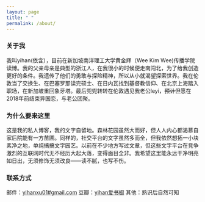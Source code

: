 ```yaml
---
layout: page
title: " "
permalink: /about/
---
```


### 关于我
我叫yihan(依含），目前在新加坡南洋理工大学黄金辉（Wee Kim Wee)传播学院读博。我的父亲母亲是典型的浙江人，在我很小的时候便走南闯北，为了给我创造更好的条件。我遗传了他们的勇敢与探险精神，所以从小就渴望探索世界。我在伦敦当了交换生、在巴塞罗那读完硕士、在日内瓦找到基督教信仰、在北京上海踏入职场，在新加坡重回象牙塔。最后兜兜转转在伦敦遇见我老公leyi，~~预计~~但愿在2018年前结束异国恋，与老公团聚。

### 为什么要来这里
这是我的私人博客，我的文字自留地。森林花园虽然大而好，但人人内心都渴慕自家后院能有一方苗圃。同样的，社交平台的文字虽然多而全，但我依然想拓一小块素净之地，单纯搞搞文字园艺。以前在不少地方写过文章，但这些文字平台在竞争激烈的互联网时代无不经历大起大落，变得面目全非。我希望这里能永远干净明亮如日出，无须修饰无须改良——读不腻，也写不伤。

### 联系方式

邮件：[yihanxu01#gmail.com](mailto:email@domain.com)
豆瓣：[yihan爱书橱](http://www.douban.com/people/yummyhue)
其他：熟识后自然可知

